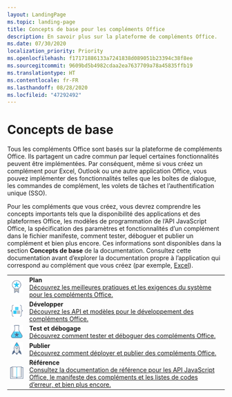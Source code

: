 ```yaml
---
layout: LandingPage
ms.topic: landing-page
title: Concepts de base pour les compléments Office
description: En savoir plus sur la plateforme de compléments Office.
ms.date: 07/30/2020
localization_priority: Priority
ms.openlocfilehash: f17171886133a7241838d089051b23394c38f8ee
ms.sourcegitcommit: 9609bd5b4982cdaa2ea7637709a78a45835ffb19
ms.translationtype: HT
ms.contentlocale: fr-FR
ms.lasthandoff: 08/28/2020
ms.locfileid: "47292492"
---
```

# <a name="core-concepts"></a>Concepts de base

Tous les compléments Office sont basés sur la plateforme de compléments Office. Ils partagent un cadre commun par lequel certaines fonctionnalités peuvent être implémentées. Par conséquent, même si vous créez un complément pour Excel, Outlook ou une autre application Office, vous pouvez implémenter des fonctionnalités telles que les boîtes de dialogue, les commandes de complément, les volets de tâches et l’authentification unique (SSO).

Pour les compléments que vous créez, vous devrez comprendre les concepts importants tels que la disponibilité des applications et des plateformes Office, les modèles de programmation de l’API JavaScript Office, la spécification des paramètres et fonctionnalités d’un complément dans le fichier manifeste, comment tester, déboguer et publier un complément et bien plus encore. Ces informations sont disponibles dans la section **Concepts de base** de la documentation. Consultez cette documentation avant d’explorer la documentation propre à l’application qui correspond au complément que vous créez (par exemple, [Excel](../excel/index.yml)).

|               |               |
| ------------- | ------------- |
| ![meilleures pratiques](../images/i_best-practices_small.svg) | **Plan**<br>[Découvrez les meilleures pratiques et les exigences du système pour les compléments Office.](../concepts/add-in-development-best-practices.md) |
| ![blocs de code](../images/i_code-blocks_small.svg) | **Développer**<br>[Découvrez les API et modèles pour le développement des compléments Office.](../develop/develop-overview.md) |
| ![tests recommandés](../images/i_recommended-testing_small.svg) | **Test et débogage**<br>[Découvrez comment tester et déboguer des compléments Office.](../testing/test-debug-office-add-ins.md) |
| ![déployer](../images/i_deploy_small.svg) | **Publier**<br>[Découvrez comment déployer et publier des compléments Office.](../publish/publish.md) |
| ![référence](../images/i_reference_small.svg) | **Référence**<br>[Consultez la documentation de référence pour les API JavaScript Office, le manifeste des compléments et les listes de codes d’erreur, et bien plus encore.](../reference/javascript-api-for-office.md) |
